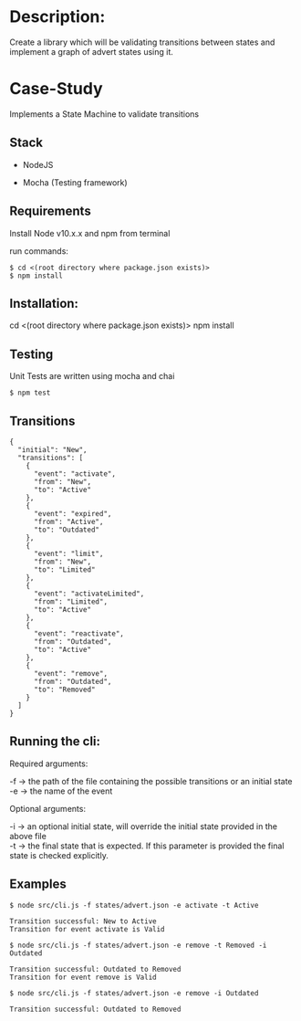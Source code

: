# Description:

Create a library which will be validating transitions between states and implement a graph of advert states using it.

# Case-Study

Implements a State Machine to validate transitions

## Stack

* NodeJS

* Mocha (Testing framework)

## Requirements
Install Node v10.x.x and npm from terminal

run commands:

```
$ cd <(root directory where package.json exists)>
$ npm install

```

## Installation:

cd <(root directory where package.json exists)>
npm install

## Testing

Unit Tests are written using mocha and chai

```
$ npm test
```

## Transitions
```
{
  "initial": "New",
  "transitions": [
    {
      "event": "activate",
      "from": "New",
      "to": "Active"
    },
    {
      "event": "expired",
      "from": "Active",
      "to": "Outdated"
    },
    {
      "event": "limit",
      "from": "New",
      "to": "Limited"
    },
    {
      "event": "activateLimited",
      "from": "Limited",
      "to": "Active"
    },
    {
      "event": "reactivate",
      "from": "Outdated",
      "to": "Active"
    },
    {
      "event": "remove",
      "from": "Outdated",
      "to": "Removed"
    }
  ]
}
```

## Running the cli:

Required arguments:

-f -> the path of the file containing the possible transitions or an initial state\
-e -> the name of the event

Optional arguments:

-i -> an optional initial state, will override the initial state provided in the above file\
-t -> the final state that is expected. If this parameter is provided the final state is checked explicitly.

## Examples
```
$ node src/cli.js -f states/advert.json -e activate -t Active

Transition successful: New to Active
Transition for event activate is Valid
```

```
$ node src/cli.js -f states/advert.json -e remove -t Removed -i Outdated

Transition successful: Outdated to Removed
Transition for event remove is Valid
```

```
$ node src/cli.js -f states/advert.json -e remove -i Outdated

Transition successful: Outdated to Removed
```